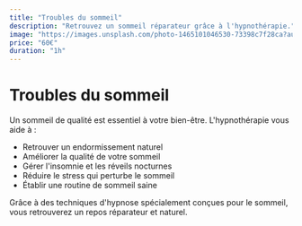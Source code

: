 ```yaml
---
title: "Troubles du sommeil"
description: "Retrouvez un sommeil réparateur grâce à l'hypnothérapie."
image: "https://images.unsplash.com/photo-1465101046530-73398c7f28ca?auto=format&fit=crop&w=600&q=80"
price: "60€"
duration: "1h"
---
```


# Troubles du sommeil

Un sommeil de qualité est essentiel à votre bien-être. L'hypnothérapie vous aide à :

- Retrouver un endormissement naturel
- Améliorer la qualité de votre sommeil
- Gérer l'insomnie et les réveils nocturnes
- Réduire le stress qui perturbe le sommeil
- Établir une routine de sommeil saine

Grâce à des techniques d'hypnose spécialement conçues pour le sommeil, vous retrouverez un repos réparateur et naturel.
